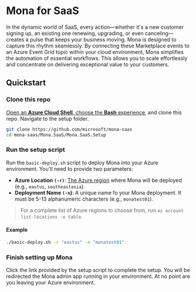 # Mona for SaaS

In the dynamic world of SaaS, every action—whether it's a new customer signing up, an existing one renewing, upgrading, or even canceling—creates a pulse that keeps your business moving. Mona is designed to capture this rhythm seamlessly. By connecting these Marketplace events to an Azure Event Grid topic within your cloud environment, Mona simplifies the automation of essential workflows. This allows you to scale effortlessly and concentrate on delivering exceptional value to your customers.

## Quickstart

### Clone this repo

[Open an **Azure Cloud Shell**, choose the **Bash** experience](https://learn.microsoft.com/azure/cloud-shell/get-started/ephemeral?tabs=azurecli#start-cloud-shell), and clone this repo. Navigate to the setup folder.

```bash
git clone https://github.com/microsoft/mona-saas
cd mona-saas/Mona.SaaS/Mona.SaaS.Setup
```

### Run the setup script

Run the `basic-deploy.sh` script to deploy Mona into your Azure environment. You'll need to provide two parameters:

* **Azure Location `(-r)`**: [The Azure region](https://azure.microsoft.com/explore/global-infrastructure/geographies/) where Mona will be deployed (e.g., `eastus`, `southeastasia`).
* **Deployment Name `(-n`)**: A unique name fo your Mona deployment. It must be 5-13 alphanumeric characters (e.g., `monatest01`).

> For a complete list of Azure regions to choose from, run `az account list-locations -o table`.

#### Example

```bash
./basic-deploy.sh -r "eastus" -n "monatest01"
```

### Finish setting up Mona

Click the link provided by the setup script to complete the setup. You will be redirected the Mona admin app running in your environment. At no point are you leaving your Azure environment.
